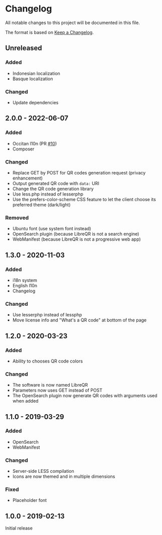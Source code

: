 # Changelog

All notable changes to this project will be documented in this file.

The format is based on [Keep a Changelog](https://keepachangelog.com/en/1.0.0/).

## Unreleased

### Added

* Indonesian localization
* Basque localization

### Changed

* Update dependencies

## 2.0.0 - 2022-06-07

### Added

* Occitan l10n (PR [#10](https://code.antopie.org/miraty/libreqr/pulls/10))
* Composer

### Changed

* Replace GET by POST for QR codes generation request (privacy enhancement)
* Output generated QR code with `data:` URI
* Change the QR code generation library
* Use less.php instead of lesserphp
* Use the prefers-color-scheme CSS feature to let the client choose its preferred theme (dark/light)

### Removed

* Ubuntu font (use system font instead)
* OpenSearch plugin (because LibreQR is not a search engine)
* WebManifest (because LibreQR is not a progressive web app)

## 1.3.0 - 2020-11-03

### Added

* i18n system
* English l10n
* Changelog

### Changed

* Use lesserphp instead of lessphp
* Move license info and "What's a QR code" at bottom of the page

## 1.2.0 - 2020-03-23

### Added

* Ability to chooses QR code colors

### Changed

* The software is now named LibreQR
* Parameters now uses GET instead of POST
* The OpenSearch plugin now generate QR codes with arguments used when added

## 1.1.0 - 2019-03-29

### Added

* OpenSearch
* WebManifest

### Changed

* Server-side LESS compilation
* Icons are now themed and in multiple dimensions

### Fixed

* Placeholder font

## 1.0.0 - 2019-02-13

Initial release
